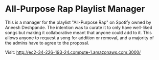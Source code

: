 # All-Purpose Rap Playlist Manager

This is a manager for the playlist "All-Purpose Rap" on Spotify owned by Aneesh Deshpande. The intention was to curate it to only have well-liked songs but making it collaborative meant that anyone could add to it. This allows anyone to request a song for addition or removal, and a majority of the admins have to agree to the proposal.

Visit: http://ec2-34-226-193-24.compute-1.amazonaws.com:3000/
